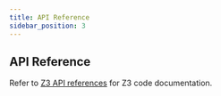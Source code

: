 ```yaml
---
title: API Reference
sidebar_position: 3
---
```


## API Reference 


Refer to [Z3 API references](https://z3prover.github.io/api/html/index.html) for Z3 code documentation.
